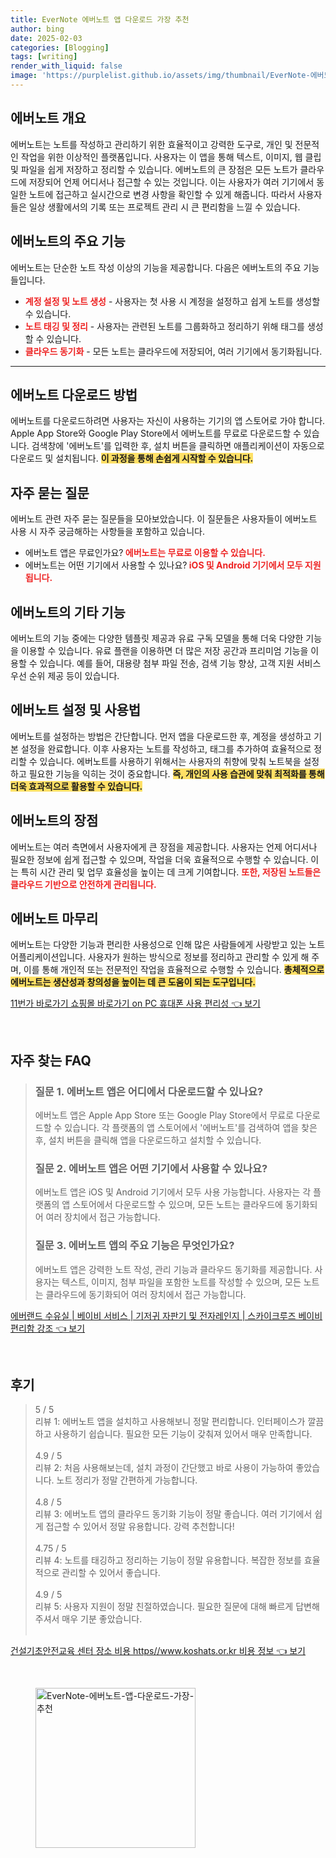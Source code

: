 ```yaml
---
title: EverNote 에버노트 앱 다운로드 가장 추천
author: bing
date: 2025-02-03
categories: [Blogging]
tags: [writing]
render_with_liquid: false
image: 'https://purplelist.github.io/assets/img/thumbnail/EverNote-에버노트-앱-다운로드-가장-추천.webp'
---
```



<h2 id='에버노트_개요'>에버노트 개요</h2>

<p>에버노트는 노트를 작성하고 관리하기 위한 효율적이고 강력한 도구로, 개인 및 전문적인 작업을 위한 이상적인 플랫폼입니다. 사용자는 이 앱을 통해 텍스트, 이미지, 웹 클립 및 파일을 쉽게 저장하고 정리할 수 있습니다. 에버노트의 큰 장점은 모든 노트가 클라우드에 저장되어 언제 어디서나 접근할 수 있는 것입니다. 이는 사용자가 여러 기기에서 동일한 노트에 접근하고 실시간으로 변경 사항을 확인할 수 있게 해줍니다. 따라서 사용자들은 일상 생활에서의 기록 또는 프로젝트 관리 시 큰 편리함을 느낄 수 있습니다.</p>

<h2 id='에버노트_기능'>에버노트의 주요 기능</h2>

<p>에버노트는 단순한 노트 작성 이상의 기능을 제공합니다. 다음은 에버노트의 주요 기능들입니다.</p>

<ul>
    <li><b><span style="color: #ee2323;">계정 설정 및 노트 생성</span></b> - 사용자는 첫 사용 시 계정을 설정하고 쉽게 노트를 생성할 수 있습니다.</li>
    <li><b><span style="color: #ee2323;">노트 태깅 및 정리</span></b> - 사용자는 관련된 노트를 그룹화하고 정리하기 위해 태그를 생성할 수 있습니다.</li>
    <li><b><span style="color: #ee2323;">클라우드 동기화</span></b> - 모든 노트는 클라우드에 저장되어, 여러 기기에서 동기화됩니다.</li>
</ul>

<hr />

<h2 id='에버노트_다운로드'>에버노트 다운로드 방법</h2>

<p>에버노트를 다운로드하려면 사용자는 자신이 사용하는 기기의 앱 스토어로 가야 합니다. Apple App Store와 Google Play Store에서 에버노트를 무료로 다운로드할 수 있습니다. 검색창에 '에버노트'를 입력한 후, 설치 버튼을 클릭하면 애플리케이션이 자동으로 다운로드 및 설치됩니다. <b><span style="background-color: #ffe066;">이 과정을 통해 손쉽게 시작할 수 있습니다.</span></b></p>

<h2 id='자주_묻는_질문'>자주 묻는 질문</h2>

<p>에버노트 관련 자주 묻는 질문들을 모아보았습니다. 이 질문들은 사용자들이 에버노트 사용 시 자주 궁금해하는 사항들을 포함하고 있습니다.</p>

<ul>
    <li>에버노트 앱은 무료인가요?<b><span style="color: #ee2323;"> 에버노트는 무료로 이용할 수 있습니다.</span></b></li>
    <li>에버노트는 어떤 기기에서 사용할 수 있나요?<b><span style="color: #ee2323;"> iOS 및 Android 기기에서 모두 지원됩니다.</span></b></li>
</ul>

<h2 id='에버노트_기타_기능'>에버노트의 기타 기능</h2>

<p>에버노트의 기능 중에는 다양한 템플릿 제공과 유료 구독 모델을 통해 더욱 다양한 기능을 이용할 수 있습니다. 유료 플랜을 이용하면 더 많은 저장 공간과 프리미엄 기능을 이용할 수 있습니다. 예를 들어, 대용량 첨부 파일 전송, 검색 기능 향상, 고객 지원 서비스 우선 순위 제공 등이 있습니다.</p>

<h2 id='에버노트_설정_및_사용법'>에버노트 설정 및 사용법</h2>

<p>에버노트를 설정하는 방법은 간단합니다. 먼저 앱을 다운로드한 후, 계정을 생성하고 기본 설정을 완료합니다. 이후 사용자는 노트를 작성하고, 태그를 추가하여 효율적으로 정리할 수 있습니다. 에버노트를 사용하기 위해서는 사용자의 취향에 맞춰 노트북을 설정하고 필요한 기능을 익히는 것이 중요합니다. <b><span style="background-color: #ffe066;">즉, 개인의 사용 습관에 맞춰 최적화를 통해 더욱 효과적으로 활용할 수 있습니다.</span></b></p>

<h2 id='에버노트의_장점'>에버노트의 장점</h2>

<p>에버노트는 여러 측면에서 사용자에게 큰 장점을 제공합니다. 사용자는 언제 어디서나 필요한 정보에 쉽게 접근할 수 있으며, 작업을 더욱 효율적으로 수행할 수 있습니다. 이는 특히 시간 관리 및 업무 효율성을 높이는 데 크게 기여합니다. <b><span style="color: #ee2323;">또한, 저장된 노트들은 클라우드 기반으로 안전하게 관리됩니다.</span></b></p>

<h2 id='에버노트_마무리'>에버노트 마무리</h2>

<p>에버노트는 다양한 기능과 편리한 사용성으로 인해 많은 사람들에게 사랑받고 있는 노트 어플리케이션입니다. 사용자가 원하는 방식으로 정보를 정리하고 관리할 수 있게 해 주며, 이를 통해 개인적 또는 전문적인 작업을 효율적으로 수행할 수 있습니다. <b><span style="background-color: #ffe066;">총체적으로 에버노트는 생산성과 창의성을 높이는 데 큰 도움이 되는 도구입니다.</span></b></p>


<p><a class="click-button" title="11번가 바로가기 쇼핑몰 바로가기 on PC 휴대폰 사용 편리성" href="https://purplelist.github.io/posts/11%EB%B2%88%EA%B0%80-%EB%B0%94%EB%A1%9C%EA%B0%80%EA%B8%B0-%EC%87%BC%ED%95%91%EB%AA%B0-%EB%B0%94%EB%A1%9C%EA%B0%80%EA%B8%B0-on-PC-%ED%9C%B4%EB%8C%80%ED%8F%B0-%EC%82%AC%EC%9A%A9-%ED%8E%B8%EB%A6%AC%EC%84%B1/" rel="dofollow">11번가 바로가기 쇼핑몰 바로가기 on PC 휴대폰 사용 편리성 👈 보기</a></p><br>
<h2 id='자주_찾는_FAQ'>자주 찾는 FAQ</h2>
<div itemscope="" itemtype="https://schema.org/FAQPage"> 
<blockquote> 
<div itemscope="" itemprop="mainEntity" itemtype="https://schema.org/Question"> 
<h3 itemprop="name">질문 1. 에버노트 앱은 어디에서 다운로드할 수 있나요?</h3> 
<div itemscope="" itemprop="acceptedAnswer" itemtype="https://schema.org/Answer"> 
<span itemprop="text"> 
<p>에버노트 앱은 Apple App Store 또는 Google Play Store에서 무료로 다운로드할 수 있습니다. 각 플랫폼의 앱 스토어에서 '에버노트'를 검색하여 앱을 찾은 후, 설치 버튼을 클릭해 앱을 다운로드하고 설치할 수 있습니다.</p> 
</span> 
</div> 
</div> 

<div itemscope="" itemprop="mainEntity" itemtype="https://schema.org/Question"> 
<h3 itemprop="name">질문 2. 에버노트 앱은 어떤 기기에서 사용할 수 있나요?</h3> 
<div itemscope="" itemprop="acceptedAnswer" itemtype="https://schema.org/Answer"> 
<span itemprop="text"> 
<p>에버노트 앱은 iOS 및 Android 기기에서 모두 사용 가능합니다. 사용자는 각 플랫폼의 앱 스토어에서 다운로드할 수 있으며, 모든 노트는 클라우드에 동기화되어 여러 장치에서 접근 가능합니다.</p> 
</span> 
</div> 
</div> 

<div itemscope="" itemprop="mainEntity" itemtype="https://schema.org/Question"> 
<h3 itemprop="name">질문 3. 에버노트 앱의 주요 기능은 무엇인가요?</h3> 
<div itemscope="" itemprop="acceptedAnswer" itemtype="https://schema.org/Answer"> 
<span itemprop="text"> 
<p>에버노트 앱은 강력한 노트 작성, 관리 기능과 클라우드 동기화를 제공합니다. 사용자는 텍스트, 이미지, 첨부 파일을 포함한 노트를 작성할 수 있으며, 모든 노트는 클라우드에 동기화되어 여러 장치에서 접근 가능합니다.</p> 
</span> 
</div> 
</div> 
</blockquote> 
</div>
<p><a class="click-button" title="에버랜드 수유실 | 베이비 서비스 | 기저귀 자판기 및 전자레인지 | 스카이크루즈 베이비 편리함 강조" href="https://purplelist.github.io/posts/%EC%97%90%EB%B2%84%EB%9E%9C%EB%93%9C-%EC%88%98%EC%9C%A0%EC%8B%A4-%EB%B2%A0%EC%9D%B4%EB%B9%84-%EC%84%9C%EB%B9%84%EC%8A%A4-%EA%B8%B0%EC%A0%80%EA%B7%80-%EC%9E%90%ED%8C%90%EA%B8%B0-%EB%B0%8F-%EC%A0%84%EC%9E%90%EB%A0%88%EC%9D%B8%EC%A7%80-%EC%8A%A4%EC%B9%B4%EC%9D%B4%ED%81%AC%EB%A3%A8%EC%A6%88-%EB%B2%A0%EC%9D%B4%EB%B9%84-%ED%8E%B8%EB%A6%AC%ED%95%A8-%EA%B0%95%EC%A1%B0/" rel="dofollow">에버랜드 수유실 | 베이비 서비스 | 기저귀 자판기 및 전자레인지 | 스카이크루즈 베이비 편리함 강조 👈 보기</a></p><br>
<h2 id='후기'>후기</h2>
<div itemscope itemtype="https://schema.org/Product">
  <blockquote>
  <div itemprop="review" itemscope itemtype="https://schema.org/Review">
      <div itemprop="reviewRating" itemscope itemtype="https://schema.org/Rating"> <span itemprop="ratingValue">5</span> / <span itemprop="bestRating">5</span> </div>
      <span itemprop="reviewBody">리뷰 1: 에버노트 앱을 설치하고 사용해보니 정말 편리합니다. 인터페이스가 깔끔하고 사용하기 쉽습니다. 필요한 모든 기능이 갖춰져 있어서 매우 만족합니다.</span>
  </div>
  <br>
  <div itemprop="review" itemscope itemtype="https://schema.org/Review">
      <div itemprop="reviewRating" itemscope itemtype="https://schema.org/Rating"> <span itemprop="ratingValue">4.9</span> / <span itemprop="bestRating">5</span> </div>
      <span itemprop="reviewBody">리뷰 2: 처음 사용해보는데, 설치 과정이 간단했고 바로 사용이 가능하여 좋았습니다. 노트 정리가 정말 간편하게 가능합니다.</span>
  </div>
  <br>
  <div itemprop="review" itemscope itemtype="https://schema.org/Review">
      <div itemprop="reviewRating" itemscope itemtype="https://schema.org/Rating"> <span itemprop="ratingValue">4.8</span> / <span itemprop="bestRating">5</span> </div>
      <span itemprop="reviewBody">리뷰 3: 에버노트 앱의 클라우드 동기화 기능이 정말 좋습니다. 여러 기기에서 쉽게 접근할 수 있어서 정말 유용합니다. 강력 추천합니다!</span>
  </div>
  <br>
  <div itemprop="review" itemscope itemtype="https://schema.org/Review">
      <div itemprop="reviewRating" itemscope itemtype="https://schema.org/Rating"> <span itemprop="ratingValue">4.75</span> / <span itemprop="bestRating">5</span> </div>
      <span itemprop="reviewBody">리뷰 4: 노트를 태깅하고 정리하는 기능이 정말 유용합니다. 복잡한 정보를 효율적으로 관리할 수 있어서 좋습니다.</span>
  </div>
  <br>
  <div itemprop="review" itemscope itemtype="https://schema.org/Review">
      <div itemprop="reviewRating" itemscope itemtype="https://schema.org/Rating"> <span itemprop="ratingValue">4.9</span> / <span itemprop="bestRating">5</span> </div>
      <span itemprop="reviewBody">리뷰 5: 사용자 지원이 정말 친절하였습니다. 필요한 질문에 대해 빠르게 답변해 주셔서 매우 기분 좋았습니다.</span>
  </div>
  <br>
  </blockquote>
</div>
<p><a class="click-button" title="건설기초안전교육 센터 장소 비용 https//www.koshats.or.kr 비용 정보" href="https://purplelist.github.io/posts/%EA%B1%B4%EC%84%A4%EA%B8%B0%EC%B4%88%EC%95%88%EC%A0%84%EA%B5%90%EC%9C%A1-%EC%84%BC%ED%84%B0-%EC%9E%A5%EC%86%8C-%EB%B9%84%EC%9A%A9-httpswww.koshats.or.kr-%EB%B9%84%EC%9A%A9-%EC%A0%95%EB%B3%B4/" rel="dofollow">건설기초안전교육 센터 장소 비용 https//www.koshats.or.kr 비용 정보 👈 보기</a></p><br>
<figure class="image"><img src="https://purplelist.github.io/assets/img/thumbnail/EverNote-에버노트-앱-다운로드-가장-추천.webp" alt="EverNote-에버노트-앱-다운로드-가장-추천" width="256" height="256"></figure>